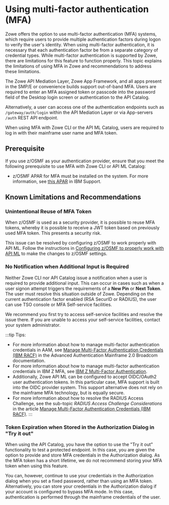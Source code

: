 # Using multi-factor authentication (MFA)

Zowe offers the option to use multi-factor authentication (MFA) systems, which require users to provide multiple authentication factors during logon to verify the user's identity. When using multi-factor authentication, it is necessary that each authentication factor be from a separate category of credential types. While multi-factor authentication is supported by Zowe, there are limitations for this feature to function properly. This topic explains the limitations of using MFA in Zowe and recommendations to address these limitations.

The Zowe API Mediation Layer, Zowe App Framework, and all apps present in the SMP/E or convenience builds support out-of-band MFA. Users are required to enter an MFA assigned token or passcode into the password field of the Desktop login screen or authentication to the API Catalog.

Alternatively, a user can access one of the authentication endpoints such as `/gateway/auth/login` within the API Mediation Layer or via App-servers `/auth` REST API endpoint.

When using MFA with Zowe CLI or the API ML Catalog, users are required to log in with their mainframe user name and MFA token.

## Prerequisite

If you use z/OSMF as your authentication provider, ensure that you meet the following prerequisite to use MFA with Zowe CLI or API ML Catalog:

* z/OSMF APAR for MFA must be installed on the system. For more information, see [this APAR](https://www.ibm.com/support/pages/apar/PH39582) in IBM Support.

## Known Limitations and Recommendations

### Unintentional Reuse of MFA Token

When z/OSMF is used as a security provider, it is possible to reuse MFA tokens, whereby it is possible to receive a JWT token based on previously used MFA token. This presents a security risk.  

This issue can be resolved by configuring z/OSMF to work properly with API ML.
Follow the instructions in [Configuring z/OSMF to properly work with API ML](../systemrequirements-zosmf.md#disable-cache-in-zosmf) to make the changes to z/OSMF settings.

### No Notification when Additional Input is Required

Neither Zowe CLI nor API Catalog issue a notification when a user is required to provide additional input. This can occur in cases such as when a user signon attempt triggers the requirements of a **New Pin** or **Next Token**. The user must resolve this situation outside of Zowe. Depending on the current authentication factor enabled (RSA SecurID or RADIUS), the user can use TSO console or MFA Self-service facilities.

We recommend you first try to access self-service facilities and resolve the issue there. If you are unable to access your self-service facilities, contact your system administrator.

:::tip Tips:
* For more information about how to manage multi-factor authentication credentials in AAM, see [Manage Multi-Factor Authentication Credentials (IBM RACF)](https://techdocs.broadcom.com/us/en/ca-mainframe-software/security/ca-advanced-authentication-mainframe/2-0/using-with-ibm-racf/manage-multi-factor-authentication-credentials-ibm-racf.html) in the Advanced Authentication Mainframe 2.0 Broadcom documentation.
* For more information about how to manage multi-factor authentication credentials in IBM Z MFA, see
[IBM Z Multi-Factor Authentication](https://www.ibm.com/products/ibm-multifactor-authentication-for-zos).
* Additionally, Zowe API ML can be configured to accept OIDC/OAuth2 user authentication tokens. In this particular case, MFA support is built into the OIDC provider system. This support alternative does not rely on the mainframe MFA technology, but is equally secure.
* For more information about how to resolve the RADIUS Access Challenge, see the sub-topic _RADIUS Access Challenge Considerations_ in the article [Manage Multi-Factor Authentication Credentials (IBM RACF)](https://techdocs.broadcom.com/us/en/ca-mainframe-software/security/ca-advanced-authentication-mainframe/2-0/using-with-ibm-racf/manage-multi-factor-authentication-credentials-ibm-racf.html).
:::

### Token Expiration when Stored in the Authorization Dialog in "Try it out"

When using the API Catalog, you have the option to use the "Try it out" functionality to test a protected endpoint. In this case, you are given the option to provide and store MFA credentials in the Authorization dialog. As the MFA token has a short lifetime, we do not recommend storing your MFA token when using this feature.

You can, however, continue to use your credentials in the Authorization dialog when you set a fixed password, rather than using an MFA token. Alternatively, you can store your credentials in the Authorization dialog if your account is configured to bypass MFA mode. In this case, authentication is performed through the mainframe credentials of the user.
